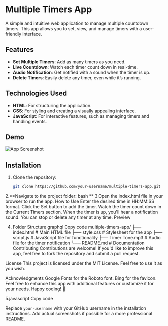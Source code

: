 # Multiple Timers App

A simple and intuitive web application to manage multiple countdown timers. This app allows you to set, view, and manage timers with a user-friendly interface.

## Features
- **Set Multiple Timers**: Add as many timers as you need.
- **Live Countdown**: Watch each timer count down in real-time.
- **Audio Notification**: Get notified with a sound when the timer is up.
- **Delete Timers**: Easily delete any timer, even while it’s running.

## Technologies Used
- **HTML**: For structuring the application.
- **CSS**: For styling and creating a visually appealing interface.
- **JavaScript**: For interactive features, such as managing timers and handling events.

## Demo
![App Screenshot](https://via.placeholder.com/800x400.png?text=Multiple+Timers+App)

## Installation
1. Clone the repository:
   ```bash
   git clone https://github.com/your-username/multiple-timers-app.git
2.**Navigate to the project folder:
bash
**
3.Open the index.html file in your browser to run the app.
How to Use
Enter the desired time in HH:MM:SS format.
Click the Set button to add the timer.
Watch the timer count down in the Current Timers section.
When the timer is up, you'll hear a notification sound.
You can stop or delete any timer at any time.
Preview

4. Folder Structure
graphql
Copy code
multiple-timers-app/
├── index.html       # Main HTML file
├── style.css        # Stylesheet for the app
├── script.js        # JavaScript file for functionality
├── Timer Tone.mp3   # Audio file for the timer notification
└── README.md        # Documentation
Contributing
Contributions are welcome! If you'd like to improve this app, feel free to fork the repository and submit a pull request.

License
This project is licensed under the MIT License. Feel free to use it as you wish.

Acknowledgments
Google Fonts for the Roboto font.
Bing for the favicon.
Feel free to enhance this app with additional features or customize it for your needs. Happy coding! 🎉

5.javascript
Copy code

Replace `your-username` with your GitHub username in the installation instructions. Add actual screenshots if possible for a more professional README.






